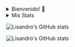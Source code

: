 ###
<details>
<summary>Bienvenido! 👋</summary>

- 📝 Actualmente estudiando Ingeniería en Informática en Universidad de Mendoza.
- 🌱 Aprendiendo C#, mejorando en CSS/Sass, MySQL/Sequelize, Front-End JS.
- 🌍 Desarrollando mi página web. https://LisandroB.github.io.
- 📨 Mi contacto: brasolinlisandro0@gmail.com -- lisandrobrasolin@gmail.com.
</details>

<details>
<summary>Mis Stats</summary>
  


</details>  

![Lisandro's GitHub stats](https://github-readme-stats.vercel.app/api/?username=lisandrob&theme=dark)

![Lisandro's GitHub stats](https://github-readme-stats.vercel.app/api/top-langs/?username=lisandrob&layout=compact&theme=dark)

<!--
**LisandroB/LisandroB** is a ✨ _special_ ✨ repository because its `README.md` (this file) appears on your GitHub profile.

